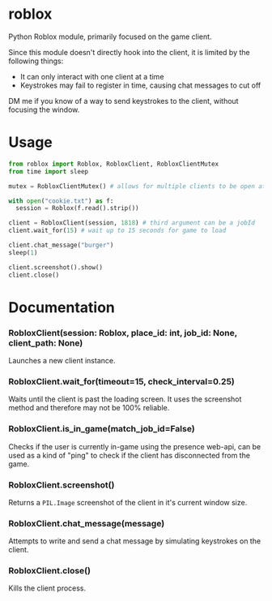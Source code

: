 # roblox
Python Roblox module, primarily focused on the game client.

Since this module doesn't directly hook into the client, it is limited by the following things:
- It can only interact with one client at a time
- Keystrokes may fail to register in time, causing chat messages to cut off

DM me if you know of a way to send keystrokes to the client, without focusing the window.

# Usage
```python
from roblox import Roblox, RobloxClient, RobloxClientMutex
from time import sleep

mutex = RobloxClientMutex() # allows for multiple clients to be open at once

with open("cookie.txt") as f:
  session = Roblox(f.read().strip())

client = RobloxClient(session, 1818) # third argument can be a jobId
client.wait_for(15) # wait up to 15 seconds for game to load

client.chat_message("burger")
sleep(1)

client.screenshot().show()
client.close()
```

# Documentation

### RobloxClient(session: Roblox, place_id: int, job_id: None, client_path: None)
Launches a new client instance.

### RobloxClient.wait_for(timeout=15, check_interval=0.25)
Waits until the client is past the loading screen. It uses the screenshot method and therefore may not be 100% reliable.

### RobloxClient.is_in_game(match_job_id=False)
Checks if the user is currently in-game using the presence web-api, can be used as a kind of "ping" to check if the client has disconnected from the game.

### RobloxClient.screenshot()
Returns a `PIL.Image` screenshot of the client in it's current window size.

### RobloxClient.chat_message(message)
Attempts to write and send a chat message by simulating keystrokes on the client.

### RobloxClient.close()
Kills the client process.
